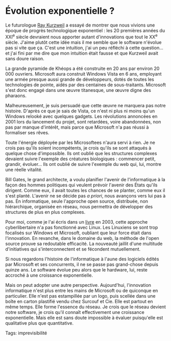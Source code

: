 # Évolution exponentielle ?

Le futurologue [Ray Kurzweil](http://www.kurzweilai.net/) a essayé de montrer que nous vivions une époque de progrès technologique exponentiel : les 20 premières années du XXI<sup>e</sup> siècle devraient nous apporter autant d'innovations que tout le XX<sup>e</sup> siècle. J'aime plutôt cette idée mais il me semble que le software n'évolue pas si vite que ça. C'est une intuition, j'ai un peu réfléchi à cette question... et j'ai fini par me dire que mon intuition était fausse et que Kurzweil avait sans doure raison.

La grande pyramide de Khéops a été construite en 20 ans par environ 20 000 ouvriers. Microsoft aura construit Windows Vista en 6 ans, employant une armée presque aussi grande de développeurs, dotés de toutes les technologies de pointe, aidés par des centaines de sous-traitants. Microsoft s'est donc engagé dans une œuvre titanesque, une œuvre digne des pharaons.

Malheureusement, je suis persuadé que cette œuvre ne marquera pas notre histoire. D'après ce que je sais de Vista, ce n'est ni plus ni moins qu'un Windows relooké avec quelques gadgets. Les révolutions annoncées en 2001 lors du lancement du projet, sont retardées, voire abandonnées, non pas par manque d'intérêt, mais parce que Microsoft n'a pas réussi à formaliser ses rêves.

Toute l'énergie déployée par les Microsoftees n'aura servi à rien. Je ne crois pas qu'ils soient incompétents, je crois qu'ils se sont attaqués à quelque chose d'impossible. Ils ont oublié que les structures complexes devaient suivre l'exemple des créatures biologiques : commencer petit, grandir, évoluer... Ils ont oublié de suivre l'exemple du web qui, lui, montre une réelle vitalité.

Bill Gates, le grand architecte, a voulu planifier l'avenir de l'informatique à la façon des hommes politiques qui veulent prévoir l'avenir des États qu'ils dirigent. Comme eux, il avait toutes les chances de se planter, comme eux il s'est planté. L'avenir ne se décide pas *a priori*, nous avançons vers lui pas à pas. En informatique, seule l'approche open source, distribuée, non hiérarchique, organisée en réseau, nous permettra de développer des structures de plus en plus complexes.

Pour moi, comme je l'ai écris dans un [livre](http://www.amazon.fr/exec/obidos/ASIN/2844274137/qid=1149080124/sr=8-1/ref=sr_8_xs_ap_i1_xgl/402-5334915-1934535) en 2003, cette approche cyberlibertaire n'a pas fonctionné avec Linux. Les Linuxiens se sont trop focalisés sur Windows et Microsoft, oubliant que leur force était dans l'innovation. En revanche, dans le domaine du web, la méthode de l'open source prouve sa redoutable efficacité. La nouveauté jaillit d'une multitude d'initiatives qui s'interconnectent et se fécondent mutuellement.

Si nous regardons l'histoire de l'informatique à l'aune des logiciels édités par Microsoft et ses concurrents, il ne se passe pas grand-chose depuis quinze ans. Le software évolue peu alors que le hardware, lui, reste accroché à une croissance exponentielle.

Mais on peut adopter une autre perspective. Aujourd'hui, l'innovation informatique n'est plus entre les mains de Microsoft ou de quiconque en particulier. Elle n'est pas estampillée par un logo, puis scellée dans une boîte en carton plastifié vendu chez Surcouf et Cie. Elle est partout en même temps. Elle forme l'essence du réseau. Je crois que le réseau devient notre software, je crois qu'il connaît effectivement une croissance exponentielle. Mais elle est sans doute impossible à évaluer puisqu'elle est qualitative plus que quantitative.

Tags: imprevisibilité